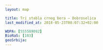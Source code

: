 ```yaml
---
layout: map

title: Tri stabla crnog bora – Dobroselica
last_modified_at: 2018-05-23T08:07:32+02:00

WDPA: [555589092]
BioRaS: [103]
geoSrbija:
---
```

